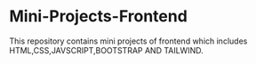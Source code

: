 # Mini-Projects-Frontend
This repository contains mini projects of frontend which includes HTML,CSS,JAVSCRIPT,BOOTSTRAP AND TAILWIND.
